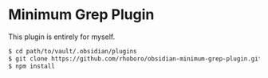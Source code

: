 # Minimum Grep Plugin

This plugin is entirely for myself.

```bash
$ cd path/to/vault/.obsidian/plugins
$ git clone https://github.com/rhoboro/obsidian-minimum-grep-plugin.git
$ npm install
```
